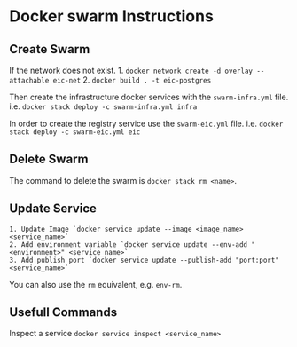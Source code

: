 # Docker swarm Instructions

## Create Swarm

If the network does not exist.
	1. `docker network create -d overlay --attachable eic-net`
	2. `docker build . -t eic-postgres`
	
Then create the infrastructure docker services with the `swarm-infra.yml` file.
i.e. `docker stack deploy -c swarm-infra.yml infra`

In order to create the registry service use the `swarm-eic.yml` file.
i.e. `docker stack deploy -c swarm-eic.yml eic`

## Delete Swarm
The command to delete the swarm is `docker stack rm <name>`.

## Update Service
	1. Update Image `docker service update --image <image_name> <service_name>`
	2. Add environment variable `docker service update --env-add "<environment>" <service_name>`
	3. Add publish port `docker service update --publish-add "port:port" <service_name>`
You can also use the `rm` equivalent, e.g. `env-rm`.

## Usefull Commands
Inspect a service `docker service inspect <service_name>`